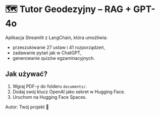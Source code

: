 # 🗺️ Tutor Geodezyjny – RAG + GPT-4o

Aplikacja Streamlit z LangChain, która umożliwia:
- przeszukiwanie 27 ustaw i 41 rozporządzeń,
- zadawanie pytań jak w ChatGPT,
- generowanie quizów egzaminacyjnych.

## Jak używać?
1. Wgraj PDF-y do folderu `documents/`.
2. Dodaj swój klucz OpenAI jako sekret w Hugging Face.
3. Uruchom na Hugging Face Spaces.

Autor: Twój projekt 🙂
